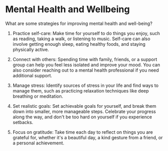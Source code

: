 # Mental Health and Wellbeing

What are some strategies for improving mental health and well-being?

1. Practice self-care: Make time for yourself to do things you enjoy, such as reading, taking a walk, or listening to music. Self-care can also involve getting enough sleep, eating healthy foods, and staying physically active.
    
2. Connect with others: Spending time with family, friends, or a support group can help you feel less isolated and improve your mood. You can also consider reaching out to a mental health professional if you need additional support.
    
3. Manage stress: Identify sources of stress in your life and find ways to manage them, such as practicing relaxation techniques like deep breathing or meditation.
    
4. Set realistic goals: Set achievable goals for yourself, and break them down into smaller, more manageable steps. Celebrate your progress along the way, and don't be too hard on yourself if you experience setbacks.
    
5. Focus on gratitude: Take time each day to reflect on things you are grateful for, whether it's a beautiful day, a kind gesture from a friend, or a personal achievement.